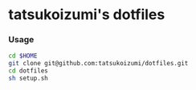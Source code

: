 # tatsukoizumi's dotfiles

### Usage
```sh
cd $HOME
git clone git@github.com:tatsukoizumi/dotfiles.git
cd dotfiles
sh setup.sh
```